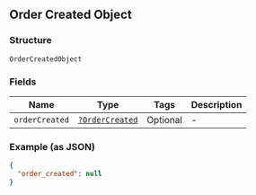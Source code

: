 ## Order Created Object

### Structure

`OrderCreatedObject`

### Fields

| Name | Type | Tags | Description |
|  --- | --- | --- | --- |
| `orderCreated` | [`?OrderCreated`](/doc/models/order-created.md) | Optional | -  |

### Example (as JSON)

```json
{
  "order_created": null
}
```

